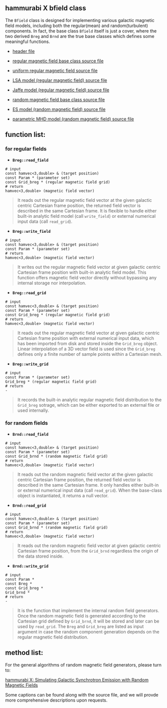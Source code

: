 ## hammurabi X bfield class

The ``Bfield`` class is designed for implementing various galactic magnetic field models,
including both the regular(mean) and random(turbulent) components.
In fact, the base class ``Bfield`` itself is just a cover, where the two derived ``Breg`` and ``Brnd`` are the true base classes which defines some meaningful functions.

- [header file](https://github.com/hammurabi-dev/hammurabiX/tree/master/include/bfield.h)

- [regular magnetic field base class source file](https://github.com/hammurabi-dev/hammurabiX/tree/master/source/field/b/breg.cc)
- [uniform regular magnetic field source file](https://github.com/hammurabi-dev/hammurabiX/tree/master/source/field/b/breg_unif.cc)
- [LSA model (regular magnetic field) source file](https://github.com/hammurabi-dev/hammurabiX/tree/master/source/field/b/breg_lsa.cc)
- [Jaffe model (regular magnetic field) source file](https://github.com/hammurabi-dev/hammurabiX/tree/master/source/field/b/breg_jaffe.cc)
- [random magnetic field base class source file](https://github.com/hammurabi-dev/hammurabiX/tree/master/source/field/b/brnd.cc)
- [ES model (random magnetic field) source file](https://github.com/hammurabi-dev/hammurabiX/tree/master/source/field/b/brnd_es.cc)
- [parametric MHD model (random magnetic field) source file](https://github.com/hammurabi-dev/hammurabiX/tree/master/source/field/b/brnd_mhd.cc)

## function list:

### for regular fields

- **``Breg::read_field``**
```
# input
const hamvec<3,double> & (target position)
const Param * (parameter set)
const Grid_breg * (regular magnetic field grid)
# return
hamvec<3,double> (magnetic field vector)
```
> It reads out the regular magnetic field vector at the given galactic centric Cartesian frame position, the returned field vector is described in the same Cartesian frame. It is flexible to handle either built-in analytic field model (call ``write_field``) or external numerical input data (call ``read_grid``).

- **``Breg::write_field``**
```
# input
const hamvec<3,double> & (target position)
const Param * (parameter set)
# return
hamvec<3,double> (magnetic field vector)
```
> It writes out the regular magnetic field vector at given galactic centric Cartesian frame position with built-in analytic field model. This function offers magnetic field vector directly without bypassing any internal storage nor interpolation.

- **``Breg::read_grid``**
```
# input
const hamvec<3,double> & (target position)
const Param * (parameter set)
const Grid_breg * (regular magnetic field grid)
# return
hamvec<3,double> (magnetic field vector)
```
> It reads out the regular magnetic field vector at given galactic centric Cartesian frame position with external numerical input data, which has been imported from disk and stored inside the ``Grid_breg`` object. Linear interpolation of a 3D vector field is used since the ``Grid_breg`` defines only a finite number of sample points within a Cartesian mesh.

- **``Breg::write_grid``**
```
# input
const Param * (parameter set)
Grid_breg * (regular magnetic field grid)
# return
-
```
> It records the built-in analytic regular magnetic field distribution to the ``Grid_breg`` sotrage, which can be either exported to an external file or used internally.

### for random fields

- **``Brnd::read_field``**
```
# input
const hamvec<3,double> & (target position)
const Param * (parameter set)
const Grid_brnd * (random magnetic field grid)
# return
hamvec<3,double> (magnetic field vector)
```
> It reads out the random magnetic field vector at the given galactic centric Cartesian frame position, the returned field vector is described in the same Cartesian frame. It only handles either built-in or external numerical input data (call ``read_grid``). When the base-class object is instantiated, it returns a null vector.

- **``Brnd::read_grid``**
```
# input
const hamvec<3,double> & (target position)
const Param * (parameter set)
const Grid_brnd * (random magnetic field grid)
# return
hamvec<3,double> (magnetic field vector)
```
> It reads out the random magnetic field vector at given galactic centric Cartesian frame position, from the ``Grid_brnd`` regardless the origin of the data stored inside.

- **``Brnd::write_grid``**
```
# input
const Param *
const Breg *
const Grid_breg *
Grid_brnd *
# return
-
```
> It is the function that implement the internal random field generators. Once the random magnetic field is generated according to the Cartesian grid defined by ``Grid_brnd``, it will be stored and later can be used by ``read_grid``. The ``Breg`` and ``Grid_breg`` are listed as input argument in case the random component generation depends on the regular magnetic field distribution.

## method list:

For the general algorithms of random magnetic field generators, please turn to:

[hammurabi X: Simulating Galactic Synchrotron Emission with Random Magnetic Fields](https://arxiv.org/abs/1907.00207)

Some captions can be found along with the source file, and we will provde more comprehensive descriptions upon requests.
